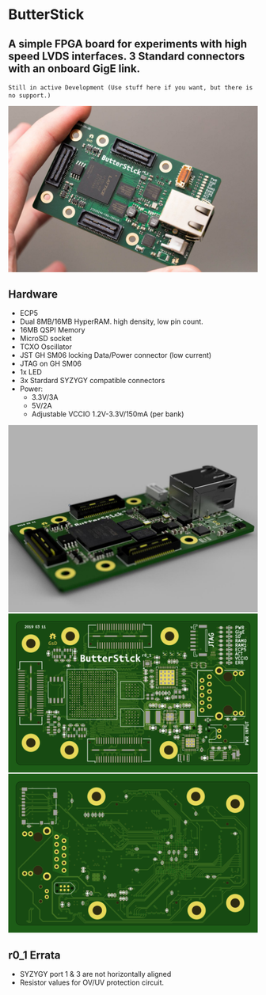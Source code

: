 # ButterStick

## A simple FPGA board for experiments with high speed LVDS interfaces. 3 Standard connectors with an onboard GigE link.

	Still in active Development (Use stuff here if you want, but there is no support.)


![alt-text](documentation/images/photo_001.jpg "Board")

## Hardware

* ECP5 
* Dual 8MB/16MB HyperRAM. high density, low pin count.
* 16MB QSPI Memory
* MicroSD socket
* TCXO Oscillator
* JST GH SM06 locking Data/Power connector (low current)
* JTAG on GH SM06
* 1x LED
* 3x Stardard SYZYGY compatible connectors
* Power:
  * 3.3V/3A
  * 5V/2A  
  * Adjustable VCCIO 1.2V-3.3V/150mA (per bank)


![alt-text](documentation/images/render_001.jpg "Board")
![alt-text](documentation/images/ButterStick-Front.png "Top Render")
![alt-text](documentation/images/ButterStick-Back.png "Bot Render")


## r0_1 Errata

 * SYZYGY port 1 & 3 are not horizontally aligned
 * Resistor values for OV/UV protection circuit.